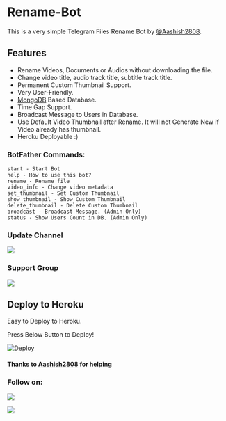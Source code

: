 # Rename-Bot
This is a very simple Telegram Files Rename Bot by [@Aashish2808](https://t.me/Aashish2808).

## Features
- Rename Videos, Documents or Audios without downloading the file.
- Change video title, audio track title, subtitle track title.
- Permanent Custom Thumbnail Support.
- Very User-Friendly.
- [MongoDB](https://mongodb.com) Based Database.
- Time Gap Support.
- Broadcast Message to Users in Database.
- Use Default Video Thumbnail after Rename. It will not Generate New if Video already has thumbnail.
- Heroku Deployable :)

### BotFather Commands:
```
start - Start Bot
help - How to use this bot?
rename - Rename file
video_info - Change video metadata
set_thumbnail - Set Custom Thumbnail
show_thumbnail - Show Custom Thumbnail
delete_thumbnail - Delete Custom Thumbnail
broadcast - Broadcast Message. (Admin Only)
status - Show Users Count in DB. (Admin Only)
```

### Update Channel
<a href="https://t.me/bjsbottg"><img src="https://img.shields.io/badge/Telegram-Join%20Telegram%20Channep-blue.svg?logo=telegram"></a>

### Support Group
<a href="https://t.me/tgbotsideas"><img src="https://img.shields.io/badge/Telegram-Join%20Telegram%20Group-blue.svg?logo=telegram"></a>

## Deploy to Heroku
Easy to Deploy to Heroku.

Press Below Button to Deploy!

[![Deploy](https://www.herokucdn.com/deploy/button.svg)](https://heroku.com/deploy?template=https://github.com/AbirHasan2005/Rename-Bot)

#### Thanks to [Aashish2808](https://github.com/Aashish2808) for helping

### Follow on:
<p align="left">
<a href="https://github.com/Aashish2808"><img src="https://img.shields.io/badge/GitHub-Follow%20on%20GitHub-inactive.svg?logo=github"></a>
</p>
<p align="left">
<a href="https://instagram.com/aashish.2808"><img src="https://img.shields.io/badge/Instagram-Follow%20on%20Instagram-important.svg?logo=instagram"></a>
</p>
